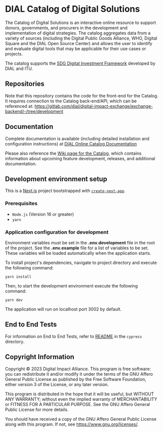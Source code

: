 # DIAL Catalog of Digital Solutions

The Catalog of Digital Solutions is an interactive online resource to support donors, 
governments, and procurers in the development and implementation of digital strategies.​
The catalog aggregates data from a variety of sources (including the Digital Public 
Goods Alliance, WHO, Digital Square and the DIAL Open Source Center) and allows the 
user to identify and evaluate digital tools that may be applicable for their use cases
or projects. 

The catalog supports the [SDG Digital Investment Framework](https://digitalimpactalliance.org/research/sdg-digital-investment-framework/) developed by DIAL and ITU.

## Repositories
Note that this repository contains the code for the front-end for the Catalog. It requires connection to the 
Catalog back-end/API, which can be referenced at: https://gitlab.com/dial/digital-impact-exchange/exchange-backend/-/tree/development

## Documentation
Complete documentation is available (including detailed installation and configuration instructions) at [DIAL Online Catalog Documentation](https://docs.dial.community/projects/product-registry/en/latest/)

Please also reference the [Wiki page for the Catalog](https://digital-impact-exchange.atlassian.net/wiki/spaces/SOLUTIONS/overview?homepageId=33072), which contains information about upcoming feature development, releases, and additional documentation.

## Development environment setup
This is a [Next.js](https://nextjs.org/) project bootstrapped with [`create-next-app`](https://github.com/vercel/next.js/tree/canary/packages/create-next-app).
### Prerequisites
* `Node.js` (Version 16 or greater)
* `yarn`

### Application configuration for development 
Environment variables must be set in the **.env.development** file in the root of the project. See the **.env.example** file for a list of variables to be set. These variables will be loaded automatically when the application starts.

To install project's dependencies, navigate to project directory and execute the following command:
```
yarn install
```

Then, to start the development environment execute the following command: 
```
yarn dev
```

The application will run on localhost port 3002 by default.

## End to End Tests
For information on End to End Tests, refer to [README](cypress/README.md) in the `cypress` directory.

## Copyright Information
Copyright © 2023 Digital Impact Alliance. This program is free software: you can 
redistribute it and/or modify it under the terms of the GNU Affero General 
Public License as published by the Free Software Foundation, either version 3 
of the License, or any later version.

This program is distributed in the hope that it will be useful, but WITHOUT ANY 
WARRANTY; without even the implied warranty of MERCHANTABILITY or FITNESS FOR A 
PARTICULAR PURPOSE. See the GNU Affero General Public License for more details.

You should have received a copy of the GNU Affero General Public License along 
with this program.  If not, see <https://www.gnu.org/licenses/>.
